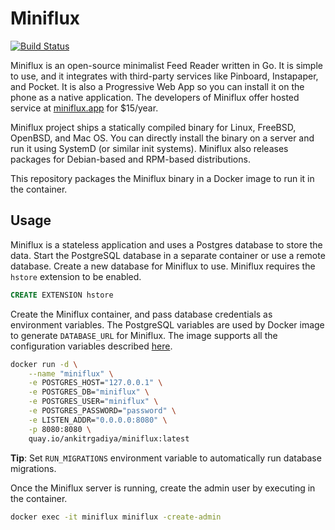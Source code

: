 # Miniflux

[![Build Status](https://drone.argd.in/api/badges/meta/miniflux/status.svg)](https://drone.argd.in/meta/miniflux)

Miniflux is an open-source minimalist Feed Reader written in Go. It is simple to
use, and it integrates with third-party services like Pinboard, Instapaper, and
Pocket. It is also a Progressive Web App so you can install it on the phone as a
native application. The developers of Miniflux offer hosted service at
[miniflux.app](https://miniflux.app) for $15/year.

Miniflux project ships a statically compiled binary for Linux, FreeBSD, OpenBSD,
and Mac OS. You can directly install the binary on a server and run it using
SystemD (or similar init systems). Miniflux also releases packages for
Debian-based and RPM-based distributions.

This repository packages the Miniflux binary in a Docker image to run it in the
container.

## Usage

Miniflux is a stateless application and uses a Postgres database to store the
data. Start the PostgreSQL database in a separate container or use a remote
database. Create a new database for Miniflux to use. Miniflux requires the
`hstore` extension to be enabled.

```sql
CREATE EXTENSION hstore
```

Create the Miniflux container, and pass database credentials as environment
variables. The PostgreSQL variables are used by Docker image to generate
`DATABASE_URL` for Miniflux. The image supports all the configuration variables
described [here](https://miniflux.app/docs/configuration.html).

```bash
docker run -d \
	--name "miniflux" \
	-e POSTGRES_HOST="127.0.0.1" \
	-e POSTGRES_DB="miniflux" \
	-e POSTGRES_USER="miniflux" \
	-e POSTGRES_PASSWORD="password" \
	-e LISTEN_ADDR="0.0.0.0:8080" \
	-p 8080:8080 \
	quay.io/ankitrgadiya/miniflux:latest
```

**Tip**: Set `RUN_MIGRATIONS` environment variable to automatically run database
migrations.

Once the Miniflux server is running, create the admin user by executing in the
container.

```bash
docker exec -it miniflux miniflux -create-admin
```
